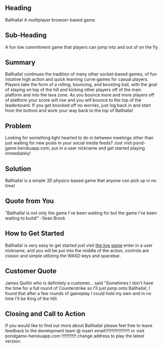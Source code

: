 ## Heading ##

 Ballhalla! A multiplayer browser-based game.

## Sub-Heading ##

 A fun low commitment game that players can jump into and out of on the fly

## Summary ##

 Ballhalla! continues the tradition of many other socket-based games, of fun intuitive high action and quick learning curve games for casual players. Players take the form of a rolling, bouncing, and boosting ball, with the goal of staying on top of the hill and kicking other players off of the main platform and into the lava zone. As you bounce more and more players off of platform your score will rise and you will bounce to the top of the leaderboard. If you get knocked off no worries, just log back in and start from the bottom and work your way back to the top of Ballhalla!

## Problem ##

 Looking for something light hearted to do in between meetings other than just waiting for new posts in your social media feeds? Just visit pond-game.herokuapp.com, put in a user nickname and get started playing immediately!

## Solution ##

 Ballhalla! is a simple 3D physics-based game that anyone can pick up in no time!

## Quote from You ##

  "Ballhalla! is not only the game I've been waiting for but the game I've been waiting to build!"
   -Sean Brock

## How to Get Started ##

 Ballhalla! is very easy to get started just visit [the live game](pond-game.herokuapp.com) enter in a user nickname, and you will be put into the middle of the action, controls are classic and simple utilizing the WASD keys and spacebar.

## Customer Quote ##

  James Quillin who is definitely a customer... said "Sometimes I don't have the time for a full round of Counterstrike so I'll just jump onto Ballhalla!, I found that after a few rounds of gameplay I could hold my own and in no time I'll be King of the Hill.

## Closing and Call to Action ##

  If you would like to find out more about Ballhalla! please feel free to leave feedback to the development team @ insert email!!!!!!!!!!!!!!!!!!!! or visit pondgame-herokuapp.com !!!!!!!!!!!! change address to play the latest version.
